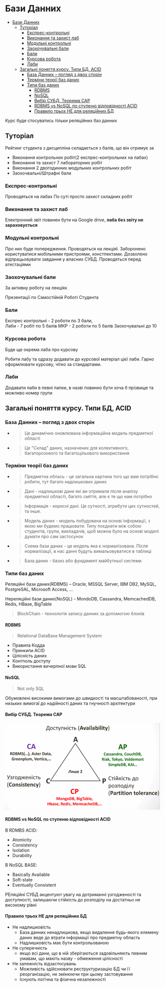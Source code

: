 # Бази Данних

- [Бази Данних](#бази-данних)
  - [Туторіал](#туторіал)
    - [Експрес-контрольні](#експрес-контрольні)
    - [Виконання та захист лаб](#виконання-та-захист-лаб)
    - [Модульні контрольні](#модульні-контрольні)
    - [Заохочувальні бали](#заохочувальні-бали)
    - [Бали](#бали)
    - [Курсова робота](#курсова-робота)
    - [Лаби](#лаби)
  - [Загальні поняття курсу. Типи БД, ACID](#загальні-поняття-курсу-типи-бд-acid)
    - [База Данних – погляд з двох сторін](#база-данних--погляд-з-двох-сторін)
    - [Терміни теорії баз даних](#терміни-теорії-баз-даних)
    - [Типи баз даних](#типи-баз-даних)
      - [RDBMS](#rdbms)
      - [NoSQL](#nosql)
      - [Вибір СУБД. Теорема CAP](#вибір-субд-теорема-cap)
      - [RDBMS vs NoSQL по ступеню відповідності ACID](#rdbms-vs-nosql-по-ступеню-відповідності-acid)
      - [Правило трьох НЕ для реляційних БД](#правило-трьох-не-для-реляційних-бд)

Курс буде стосуватись тільки реляційних баз данних

## Туторіал

Рейтинг студента з дисципліна складається з балів, що він отримує за

- Виконання контрольних робіт(2 експрес-контрольних на лабах)
- Виконання та захист 7 лабораторних робіт
- Виконання 2 двогодинних модульних контрольних робіт
- Заохочвальні/Штрафні бали

### Експрес-контрольні

Проводяться на лабах
По суті просто захист складних робіт

### Виконання та захист лаб

Електронний звіт повинен бути на Google drive, **лаба без звіту не зараховується**

### Модульні контрольні

Про них буде попередження. Проводяться на лекціяї. Заборонено користуватися мобільними пристроями, констпектами. Дозволено відпрацьовувати завдання у власних СУБД. Проводяться перед атестаціями

### Заохочувальні бали

За активну роботу на лекціях

Презентації по Самостійній Роботі Студента

### Бали

Експрес контрольні - 2 роботи по 3 бали,  
Лаби - 7 робіт по 5 балів
МКР - 2 роботи по 5 балів
Заохочувальні до 10

### Курсова робота

Буде ще окрема лаба про курсову

Робити лабу та одразу додавати до курсової матеріал цієї лаби. Гарно оформлювати курсову, чітко за стандартами.

### Лаби

Додавати лаби в певні папки, в назві повинно бути хоча б прізвище та можливо номер групи

## Загальні поняття курсу. Типи БД, ACID

### База Данних – погляд з двох сторін

- > Це динамічно оновлювана інформаційна модель предметної області  

- > Це "Склад" даних, назначених для колективного, багаторозового та багатоцільового використання

### Терміни теорії баз даних

- > Предметна облась - це загальна картина того що вам потрібно робити, тут багато надлишкових даних

- > Дані - надлишкові дани які ви отримали після аналізу предметної області, багато сміття, але є те що нам потрібно

- > Інформація - корисні дані. Це сутності, атрибути цих сутностей, та інше.

- > Модель даних - модель побудована на основі інформації, з якою ми будемо працювати. Типу поєднати між собою студентів, групи, викладачів, щоб можна було на основі моделі думати про сам застосунок

- > Схема бази даних - це модель яка є нормалізована. Після нормалізації, в нас данні будуть вимальовуватися в таблиці

- > База даних - базиз або фундамент майбутньої системи

### Типи баз даних

Реляційні бази даних(RDBMS) – Oracle, MSSQL Server, IBM DB2, MySQL, PostgreSAL, Microsoft Access, ...

Нереляційні бази даних(NoSQL) - MondoDB, Cassandra, MemcachedDB, Redis, HBase, BigTable

> BlockChain - технологія запису данних за допомогою блоків

#### RDBMS

> Relational DataBase Management System

- Правила Кодда
- Принкипи ACID
- Цілісність даних
- Контполь доступу
- Використання вичерпної мови SQL

#### NoSQL

> Not only SQL

Обумовлені високими вимогами до швидкості та масштабованості, при низьких вимогаї до надійності даних та гнучності архітектури

#### Вибір СУБД. Теорема CAP

![Трикутничок](assets/1.png)

#### RDBMS vs NoSQL по ступеню відповідності ACID

В RDMBS ACID:

- Atomicity
- Consistency
- Isolation
- Durability

В NoSQL BASE:

- Basically Available
- Soft-state
- Eventually Consistent

РЕляційні СУБД акцентуют увагу на дотриманні узгодженості та доступності, залишаючи стійкість до розподілу на достатньо не високому рівні

#### Правило трьох НЕ для реляційних БД

- Не надлишковість
  - База данних ненадлишкова, якщо видалення будь-якого елемену даних веде до втрати інформації про предметну область
  - Надлишковість має бути контрольованою
- Не суперечність
  - якщо всі дани, що в ній зберігаються задовільняють певним умавам, що мають назву - обмеження цілісності
- Не залежність відзастосувань
  - Можливість здійснювати реструктуризацію БД чи її реорганізацію, не змінюючи при цьому застовування
  - Існують логічна та фізична незалежності
